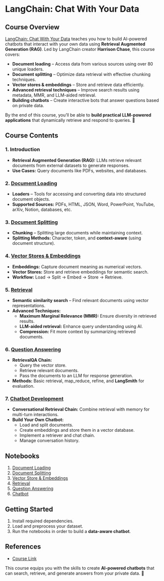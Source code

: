 # LangChain: Chat With Your Data  

## Course Overview  
[LangChain: Chat With Your Data](https://www.deeplearning.ai/short-courses/langchain-chat-with-your-data/) teaches you how to build AI-powered chatbots that interact with your own data using **Retrieval Augmented Generation (RAG)**. Led by LangChain creator **Harrison Chase**, this course covers:  

- **Document loading** – Access data from various sources using over 80 unique loaders.  
- **Document splitting** – Optimize data retrieval with effective chunking techniques.  
- **Vector stores & embeddings** – Store and retrieve data efficiently.  
- **Advanced retrieval techniques** – Improve search results using metadata, MMR, and LLM-aided retrieval.  
- **Building chatbots** – Create interactive bots that answer questions based on private data.  

By the end of this course, you’ll be able to **build practical LLM-powered applications** that dynamically retrieve and respond to queries. 🚀  

## Course Contents  

### 1. Introduction  
- **Retrieval Augmented Generation (RAG):** LLMs retrieve relevant documents from external datasets to generate responses.  
- **Use Cases:** Query documents like PDFs, websites, and databases.  

### 2. [Document Loading]()  
- **Loaders** – Tools for accessing and converting data into structured document objects.  
- **Supported Sources:** PDFs, HTML, JSON, Word, PowerPoint, YouTube, arXiv, Notion, databases, etc.  

### 3. [Document Splitting]() 
- **Chunking** – Splitting large documents while maintaining context.  
- **Splitting Methods:** Character, token, and **context-aware** (using document structure).  

### 4. [Vector Stores & Embeddings]() 
- **Embeddings:** Capture document meaning as numerical vectors.  
- **Vector Stores:** Store and retrieve embeddings for semantic search.  
- **Workflow:** Load → Split → Embed → Store → Retrieve.  

### 5. [Retrieval](#) 
- **Semantic similarity search** – Find relevant documents using vector representations.  
- **Advanced Techniques:**  
  - **Maximum Marginal Relevance (MMR):** Ensure diversity in retrieved results.  
  - **LLM-aided retrieval:** Enhance query understanding using AI.  
  - **Compression:** Fit more context by summarizing retrieved documents.  

### 6. [Question Answering]()  
- **RetrievalQA Chain:**  
  - Query the vector store.  
  - Retrieve relevant documents.  
  - Pass the documents to an LLM for response generation.  
- **Methods:** Basic retrieval, map_reduce, refine, and **LangSmith** for evaluation.  

### 7. [Chatbot Development]()  
- **Conversational Retrieval Chain:** Combine retrieval with memory for multi-turn interactions.  
- **Build Your Own Chatbot:**  
  - Load and split documents.  
  - Create embeddings and store them in a vector database.  
  - Implement a retriever and chat chain.  
  - Manage conversation history.  

## Notebooks  
1. [Document Loading]()  
2. [Document Splitting]()  
3. [Vector Store & Embeddings]()  
4. [Retrieval]()  
5. [Question Answering]()  
6. [Chatbot]()  

## Getting Started  
1. Install required dependencies.  
2. Load and preprocess your dataset.  
3. Run the notebooks in order to build a **data-aware chatbot**.  

## References  
- [Course Link](https://www.deeplearning.ai/short-courses/langchain-chat-with-your-data/)  

This course equips you with the skills to create **AI-powered chatbots** that can search, retrieve, and generate answers from your private data. 🚀